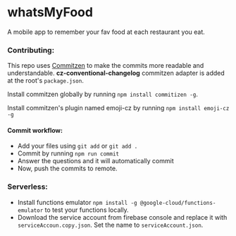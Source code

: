 # whatsMyFood
A mobile app to remember your fav food at each restaurant you eat. 

### Contributing: 
This repo uses [Commitzen](https://www.npmjs.com/package/commitizen) to make the commits more readable and understandable. **cz-conventional-changelog** commitzen adapter is added at the root's `package.json`. 

Install commitzen globally by running `npm install commitizen -g`.

Install commitzen's plugin named emoji-cz by running `npm install emoji-cz -g`

#### Commit workflow:

- Add your files using `git add` or `git add .`
- Commit by running `npm run commit`
- Answer the questions and it will automatically commit
- Now, push the commits to remote. 

### Serverless:
- Install functions emulator `npm install -g @google-cloud/functions-emulator` to test your functions locally.
- Download the service account from firebase console and replace it with `serviceAccoun.copy.json`. Set the name to `serviceAccount.json`.